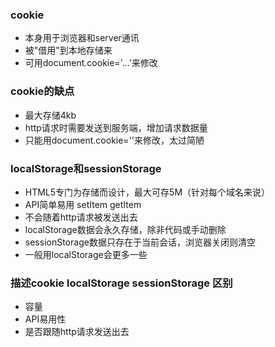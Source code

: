 ### cookie
* 本身用于浏览器和server通讯
* 被"借用"到本地存储来
* 可用document.cookie='...'来修改
### cookie的缺点
* 最大存储4kb
* http请求时需要发送到服务端，增加请求数据量
* 只能用document.cookie=''来修改，太过简陋

### localStorage和sessionStorage
* HTML5专门为存储而设计，最大可存5M（针对每个域名来说）
* API简单易用 setItem getItem
* 不会随着http请求被发送出去
* localStorage数据会永久存储，除非代码或手动删除
* sessionStorage数据只存在于当前会话，浏览器关闭则清空
* 一般用localStorage会更多一些
### 描述cookie localStorage sessionStorage 区别
* 容量
* API易用性
* 是否跟随http请求发送出去